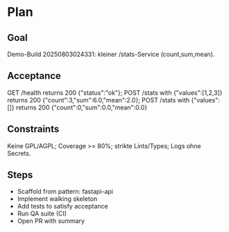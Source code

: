 # Plan
## Goal
Demo-Build 20250803024331: kleiner /stats-Service (count,sum,mean).

## Acceptance
GET /health returns 200 {"status":"ok"}; POST /stats with {"values":[1,2,3]} returns 200 {"count":3,"sum":6.0,"mean":2.0}; POST /stats with {"values":[]} returns 200 {"count":0,"sum":0.0,"mean":0.0}

## Constraints
Keine GPL/AGPL; Coverage >= 80%; strikte Lints/Types; Logs ohne Secrets.

## Steps
- Scaffold from pattern: fastapi-api
- Implement walking skeleton
- Add tests to satisfy acceptance
- Run QA suite (CI)
- Open PR with summary
